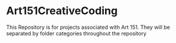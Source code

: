 # Art151CreativeCoding
This Repository is for projects associated with Art 151. They will be separated by folder categories throughout the repository
